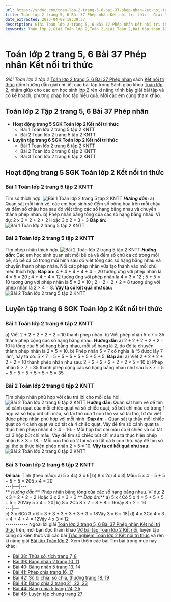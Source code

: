 ```yaml
---
url: https://vndoc.com/toan-lop-2-trang-5-6-bai-37-phep-nhan-ket-noi-tri-thuc-259250
title: Toán lớp 2 trang 5, 6 Bài 37 Phép nhân Kết nối tri thức - Giải Toán lớp 2 tập 2 - VnDoc.com
date_extracted: 2025-04-08 19:39:37
description: Giải Toán lớp 2 trang 5, 6 Bài 37 Phép nhân Kết nối tri thức tập 2 được biên soạn bám sát chương trình sách giáo khoa Toán lớp 2 tập 2 chủ đề 8: Phép nhân, phép chia, giúp các em học tốt mỗi ngày.
keywords: Toán lớp 2,Giải Toán lớp 2,Toán 2,giải Toán 2,bài tập toán lớp 2,toan lop 2,toán lớp 2 tập 1,toán lớp 2 tập 2,toán 2 tập 1,toán 2 tập 2,học toán lớp 2,toán lớp 2 kết nối,giải bài tập toán lớp 2,bài toán lớp 2,Giải Toán lớp 2 trang 5 tập 2,Giải Toán lớp 2 trang 6 tập 2,toán lớp 2 bài 37 phép nhân,toán lớp 2 bài 37 kết nối tri thức
---
```


# Toán lớp 2 trang 5, 6 Bài 37 Phép nhân Kết nối tri thức
 _Giải Toán lớp 2 tập 2_
[Toán lớp 2 trang 5, 6 Bài 37 Phép nhân](<https://vndoc.com/toan-lop-2-trang-5-6-bai-37-phep-nhan-ket-noi-tri-thuc-259250>) sách [Kết nối tri thức](<https://vndoc.com/bo-sach-giao-khoa-lop-2-sach-ket-noi-227401>) gồm hướng dẫn giải chi tiết các bài tập trong  Sách giáo khoa [Toán lớp 2](<https://vndoc.com/toan-lop2> "Toán lớp 2"), nhằm giúp cho các em học sinh [lớp 2](<https://vndoc.com/tai-lieu-hoc-tap-lop2>) rèn kĩ năng trình bày giải bài tập và có kế hoạch, phương pháp học tập hiệu quả. Mời các em cùng tham khảo.
## **Toán lớp 2 Tập 2 trang 5, 6 Bài 37 Phép nhân**
  * **Hoạt động trang 5 SGK Toán lớp 2 Kết nối tri thức**
    * Bài 1 Toán lớp 2 trang 5 tập 2 KNTT
    * Bài 2 Toán lớp 2 trang 5 tập 2 KNTT
  * **Luyện tập trang 6 SGK Toán lớp 2 Kết nối tri thức**
    * Bài 1 Toán lớp 2 trang 6 tập 2 KNTT
    * Bài 2 Toán lớp 2 trang 6 tập 2 KNTT
    * Bài 3 Toán lớp 2 trang 6 tập 2 KNTT

## **Hoạt động trang 5 SGK Toán lớp 2 Kết nối tri thức**
### Bài 1 Toán lớp 2 trang 5 tập 2 KNTT
Tìm số thích hợp.
![Bài 1 Toán lớp 2 trang 5 tập 2 KNTT](https://i.vdoc.vn/data/image/2022/03/15/toan-lop-2-bai-37-1.jpg)
**_Hướng dẫn:_**
a\) Quan sát mỗi hình vẽ, các em học sinh sẽ đếm số bông hoa trên mỗi chậu và đếm số chậu hoa sau đó viết tổng các số hạng bằng nhau và chuyển thành phép nhân.
b\) Phép nhân bằng tổng của các số hạng bằng nhau.
Ví dụ: 2 x 3 = 2 + 2 + 2
Hoặc 3 x 2 = 3 + 3
**Đáp án:**
![Bài 1 Toán lớp 2 trang 5 tập 2 KNTT](https://i.vdoc.vn/data/image/2022/03/15/toan-lop-2-bai-37-2.jpg)
### Bài 2 Toán lớp 2 trang 5 tập 2 KNTT
Tìm phép nhân thích hợp.
![Bài 2 Toán lớp 2 trang 5 tập 2 KNTT](https://i.vdoc.vn/data/image/2022/03/15/toan-lop-2-bai-37-3.jpg)
**_Hướng dẫn:_**
Các em học sinh quan sát mỗi bể cá và đếm số chú cá có trong mỗi bể, số bể cá có trong mỗi hình sau đó viết tổng các số hạng bằng nhau và chuyển thành phép nhân.
Nối các phép nhân vừa tạo thành vào mỗi chú mèo thích hợp.
**Đáp án:**
4 + 4 + 4 + 4 + 4 = 20 tương ứng với phép nhân là 4 × 5 = 20 ;
4 + 4 + 4 = 12 tương ứng với phép nhân là 4 × 3 = 12 ;
5 + 5 = 10 tương ứng với phép nhân là 5 × 2 = 10 ;
2 + 2 + 2 + 2 = 8 tương ứng với phép nhân là 2 × 4 = 8.
**Vậy ta có kết quả như sau:**
![Bài 2 Toán lớp 2 trang 5 tập 2 KNTT](https://i.vdoc.vn/data/image/2022/03/15/toan-lop-2-bai-37-4.jpg)
## **Luyện tập trang 6 SGK Toán lớp 2 Kết nối tri thức**
### Bài 1 Toán lớp 2 trang 6 tập 2 KNTT
a\) Viết 2 + 2 + 2 + 2 + 2 = 10 thành phép nhân.
b\) Viết phép nhân 5 x 7 = 35 thành phép cộng các số hạng bằng nhau.
**Hướng dẫn**
a\) 2 + 2 + 2 + 2 + 2 = 10 là tổng của 5 số hạng bằng nhau, mỗi số hạng là 2, do đó ta chuyển thành phép nhân là 2 × 5 = 10.
b\) Phép nhân 5 × 7 có nghĩa là “5 được lấy 7 lần”, hay ta có:
5 × 7 = 5 + 5 + 5 + 5 + 5 + 5 + 5.
**Đáp án:**
a\) Viết 2 + 2 + 2 + 2 + 2 = 10 thành phép nhân như sau:
2 + 2 + 2 + 2 + 2 = 2 × 5 = 10
b\) Phép nhân 5 × 7 = 35 thành phép cộng các số hạng bằng nhau như sau
5 × 7 = 5 + 5 + 5 + 5 + 5 + 5 + 5 = 35
### Bài 2 Toán lớp 2 trang 6 tập 2 KNTT
Tìm phép nhân phù hợp với câu trả lời cho mỗi câu hỏi.
![Bài 2 Toán lớp 2 trang 6 tập 2 KNTT](https://i.vdoc.vn/data/image/2022/03/15/toan-lop-2-bai-37-5.jpg)
**Hướng dẫn:**
Quan sát hình vẽ để tìm số cánh quạt của mỗi chiếc quạt và số chiếc quạt, số bút chì màu có trong 1 hộp và số hộp bút chì màu, số tai thỏ của 1 con thỏ và số tai thỏ, từ đó viết được phép nhân phù hợp với mỗi hình.
**Đáp án:**
\- Quan sát ta thấy mỗi chiếc quạt có 4 cánh quạt và có tất cả 4 chiếc quạt. Vậy để tìm số cánh quạt ta thực hiện phép nhân 4 × 4 = 16.
\- Mỗi hộp bút chì màu có 6 chiếc và có tất cả 3 hộp bút chì màu. Vậy để tìm số chiếc bút chì màu ta thực hiện phép nhân 6 × 3 = 18.
\- Mỗi con thỏ có 2 tai và có tất cả 5 con thỏ. Vậy để tìm số tai thỏ ta thực hiện phép nhân 2 × 5 = 10.
**Vậy ta có kết quả như sau:**
![Bài 2 Toán lớp 2 trang 6 tập 2 KNTT](https://i.vdoc.vn/data/image/2022/03/15/toan-lop-2-bai-37-6.jpg)
### Bài 3 Toán lớp 2 trang 6 tập 2 KNTT
**Đề bài:** Tính \(theo mẫu\):
a\) 5 x 4c\) 3 x 6| b\) 8 x 2c\) 4 x 3| Mẫu: 5 x 4 = 5 + 5 + 5 + 5 = 205 x 4 = 20  
---|---|---  
** _Hướng dẫn:_**
Phép nhân bằng tổng của các số hạng bằng nhau.
Ví dụ: 2 x 3 = 2 + 2 + 2
Hoặc 3 x 2 = 3 + 3
** _Đáp án:_**
a\) 5 x 4Có 5 x 4 = 5 + 5 + 5 + 5 = 20Vậy 5 x 4 = 20| b\) 8 x 2Có 8 x 2 = 8 + 8 = 16Vậy 8 x 2 = 16  
---|---  
c\) 3 x 6Có 3 x 6 = 3 + 3 + 3 + 3 + 3 + 3 = 18Vậy 3 x 6 = 18| d\) 4 x 3Có 4 x 3 = 4 + 4 + 4 = 12Vậy 4 x 3 = 12  
\-----------
Ngoài lời giải [Toán lớp 2 trang 5, 6 Bài 37 Phép nhân Kết nối tri thức](<https://vndoc.com/toan-lop-2-trang-5-6-bai-37-phep-nhan-ket-noi-tri-thuc-259250>) trên, mời bạn đọc tham khảo [Vở bài tập Toán lớp 2 Kết nối](<https://vndoc.com/vo-bai-tap-toan2> "Vở bài tập Toán lớp 2 Kết nối"), luyện tập củng cố kiến thức với các bài [Trắc nghiệm Toán lớp 2 Kết nối tri thức](<https://vndoc.com/trac-nghiem-toan-lop-2-ket-noi-tri-thuc> "Trắc nghiệm Toán lớp 2 Kết nối tri thức") và rèn kĩ năng giải [Bài tập Toán lớp 2](<https://vndoc.com/bai-tap-toan-lop2> "Bài tập Toán lớp 2").
Xem thêm các bài Tìm bài trong mục này khác:
  * [Bài 38: Thừa số, tích trang 7, 8](</toan-lop-2-trang-7-8-bai-38-thua-so-tich-ket-noi-tri-thuc-259258>)
  * [Bài 39: Bảng nhân 2 trang 10, 11](</toan-lop-2-trang-10-11-bai-39-bang-nhan-2-ket-noi-tri-thuc-259261>)
  * [Bài 40: Bảng nhân 5 trang 13, 14](</toan-lop-2-trang-13-14-bai-40-bang-nhan-5-ket-noi-tri-thuc-259267>)
  * [Bài 41: Phép chia trang 16, 17](</toan-lop-2-trang-16-17-bai-41-phep-chia-ket-noi-tri-thuc-259274>)
  * [Bài 42: Số bị chia, số chia, thương trang 18, 19](</toan-lop-2-bai-42-so-bi-chia-so-chia-thuong-260686>)
  * [Bài 43: Bảng chia 2 trang 21, 22, 23](</toan-lop-2-trang-21-22-23-bai-43-bang-chia-2-ket-noi-tri-thuc-260689>)
  * [Bài 44: Bảng chia 5 trang 24, 25](</toan-lop-2-bai-44-bang-chia-5-ket-noi-tri-thuc-260693>)
  * [Bài 45: Luyện tập chung trang 27](</toan-lop-2-bai-45-luyen-tap-chung-ket-noi-tri-thuc-260699>)

